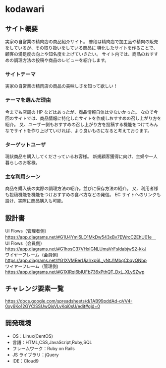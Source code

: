 # kodawari

## サイト概要

実家の自営業の精肉店の商品紹介サイト。
普段は精肉店で加工品や精肉の販売をしているが、その取り扱いをしている商品に
特化したサイトを作ることで、顧客の満足度の向上や知名度を上げていきたい。
サイト内では、商品のおすすめの調理方法の投稿や商品のレビューを紹介します。

### サイトテーマ

実家の自営業の精肉店の商品の美味しさを知って欲しい！

### テーマを選んだ理由

今までも店舗の HP などはあったが、商品情報自体は少ないかった。
なので今回のサイトでは、商品情報に特化したサイトを作成しおすすめの召し上がり方を紹介。
又、ユーザー側もおすすめの召し上がり方を投稿する機能をつけてみんなでサイトを作り上げていければ、より良いものになると考えております。

### ターゲットユーザ

現状商品を購入してくださっているお客様。
新規顧客獲得に向け、主婦や一人暮らしのお客様。

### 主な利用シーン

商品を購入後の実際の調理方法の紹介。並びに保存方法の紹介。
又、利用者様も投稿機能を機能をつけおすすめの食べ方などの発信。
EC サイトへのリンクも設け、実際に商品購入も可能。

## 設計書

UI Flows（管理者側）https://app.diagrams.net/#G1U4Yml5LO1MkDw543xBv7EWrcC2EhU01e　<br>
UI Flows（会員側）　https://app.diagrams.net/#G1hosC37VHxIGNLUmaVrFsIdabjwS2-kkJ <br>
ワイヤーフレーム（会員側) https://app.diagrams.net/#G1XVMBerUjaIrxp6L_yNtJ1MbqCbqvQNbp <br>
ワイヤーフレーム（管理側)　https://app.diagrams.net/#G1XIRqi6bIUFb736xPthQT_DxL_XLySZwp

## チャレンジ要素一覧

<https://docs.google.com/spreadsheets/d/1AB99pddAd-qVV4-0xy6Ko12GYClSSUwQjsVLvKqi0sU/edit#gid=0>

## 開発環境

- OS：Linux(CentOS)
- 言語：HTML,CSS,JavaScript,Ruby,SQL
- フレームワーク：Ruby on Rails
- JS ライブラリ：jQuery
- IDE：Cloud9


